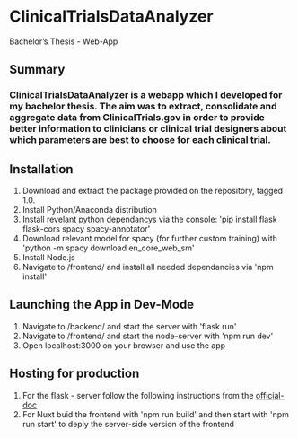 # ClinicalTrialsDataAnalyzer
Bachelor’s Thesis - Web-App 

## Summary

### ClinicalTrialsDataAnalyzer is a webapp which I developed for my bachelor thesis. The aim was to extract, consolidate and aggregate data from ClinicalTrials.gov in order to provide better information to clinicians or clinical trial designers about which parameters are best to choose for each clinical trial. 

## Installation

1) Download and extract the package provided on the repository, tagged 1.0.
2) Install Python/Anaconda distribution
3) Install revelant python dependancys via the console: 'pip install flask flask-cors spacy spacy-annotator' 
4) Download relevant model for spacy (for further custom training) with 'python -m spacy download en_core_web_sm'
5) Install Node.js
6) Navigate to /frontend/ and install all needed dependancies via 'npm install'

## Launching the App in Dev-Mode

1) Navigate to /backend/ and start the server with 'flask run'
2) Navigate to /frontend/ and start the node-server with 'npm run dev'
3) Open localhost:3000 on your browser and use the app

## Hosting for production

1) For the flask - server follow the following instructions from the [official-doc](https://flask.palletsprojects.com/en/2.0.x/tutorial/deploy/)
2) For Nuxt buid the frontend with 'npm run build' and then start with 'npm run start' to deply the server-side version of the frontend
